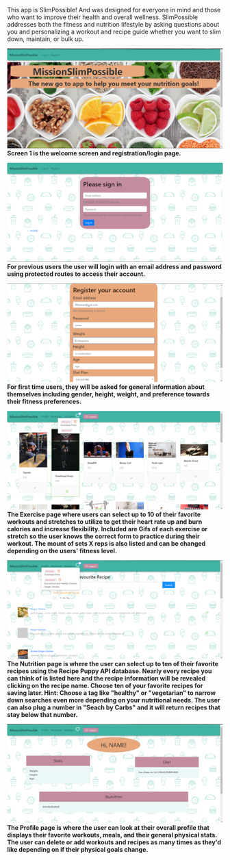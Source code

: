 This app is SlimPossible! And was designed for everyone in mind and those who want to improve their health and overall wellness.  SlimPossible addresses both the fitness and nutrition lifestyle by asking questions about you and personalizing a workout and recipe guide whether you want to slim down, maintain, or bulk up.

![welcome](https://github.com/xGabe973/Project3/blob/luke2/src/asset/ReadMeimages/splashscrn.PNG)
<b>Screen 1 is the welcome screen and registration/login page.</b>


![welcome9](https://github.com/xGabe973/Project3/blob/luke2/src/asset/ReadMeimages/login.PNG)
<b>For previous users the user will login with an email address and password using protected routes to access their account.</b>

![welcome1](https://github.com/xGabe973/Project3/blob/luke2/src/asset/ReadMeimages/register.PNG)
<b>For first time users, they will be asked for general information about themselves including gender, height, weight, and preference towards their fitness preferences.</b>


![welcome4](https://github.com/xGabe973/Project3/blob/luke2/src/asset/ReadMeimages/workout.PNG)
<b>The Exercise page where users can select up to 10 of their favorite workouts and stretches to utilize to get their heart rate up and burn calories and increase flexibility. Included are Gifs of each exercise or stretch so the user knows the correct form to practice during their workout.  The mount of sets X reps is also listed and can be changed depending on the users' fitness level.</b>


![welcome3](https://github.com/xGabe973/Project3/blob/luke2/src/asset/ReadMeimages/nutrition.PNG)
<b>The Nutrition page is where the user can select up to ten of their favorite recipes using the Recipe Puppy API database.  Nearly every recipe you can think of is listed here and the recipe information will be revealed clicking on the recipe name. Choose ten of your favorite recipes for saving later. Hint:  Choose a tag like "healthy" or "vegetarian" to narrow down searches even more depending on your nutritional needs.  The user can also plug a number in "Seach by Carbs" and it will return recipes that stay below that number.</b>


![welcome2](https://github.com/xGabe973/Project3/blob/luke2/src/asset/ReadMeimages/profile.PNG)
<b>The Profile page is where the user can look at their overall profile that displays their favorite workouts, meals, and their general physical stats.  The user can delete or add workouts and recipes as many times as they'd like depending on if their physical goals change.</b>